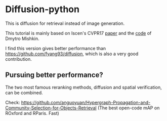 # Diffusion-python
This is diffusion for retrieval instead of image generation. 

This tutorial is mainly based on Iscen's CVPR17 [paper]([https://github.com/ducha-aiki/manifold-diffusion/tree/master](https://openaccess.thecvf.com/content_cvpr_2017/papers/Iscen_Efficient_Diffusion_on_CVPR_2017_paper.pdf)) and the [code](https://github.com/ducha-aiki/manifold-diffusion/tree/master) of Dmytro Mishkin. 

I find this version gives better performance than https://github.com/fyang93/diffusion, which is also a very good contribution. 

## Pursuing better performance?
The two most famous reranking methods, diffusion and spatial verification, can be combined.

Check: https://github.com/anguoyuan/Hypergraph-Propagation-and-Community-Selection-for-Objects-Retrieval (The best open-code mAP on ROxford and RParis. Fast)





